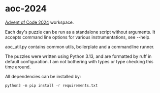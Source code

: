 # aoc-2024

[Advent of Code 2024](https://adventofcode.com/2024) workspace.

Each day's puzzle can be run as a standalone script without arguments. It accepts command line options for various instrumentations, see --help.

aoc_util.py contains common utils, boilerplate and a commandline runner.

The puzzles were written using Python 3.13, and are formatted by ruff in default configuration. I am not bothering with types or type checking this time around.

All dependencies can be installed by:

    python3 -m pip install -r requirements.txt
